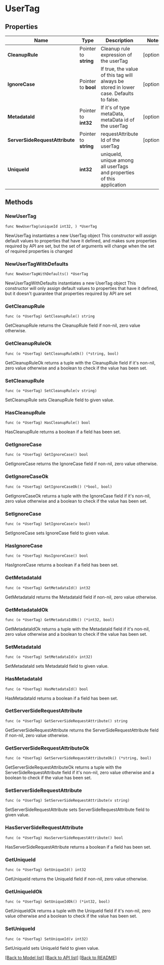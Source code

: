 # UserTag

## Properties

Name | Type | Description | Notes
------------ | ------------- | ------------- | -------------
**CleanupRule** | Pointer to **string** | Cleanup rule expression of the userTag | [optional] 
**IgnoreCase** | Pointer to **bool** | If true, the value of this tag will always be stored in lower case. Defaults to false. | [optional] 
**MetadataId** | Pointer to **int32** | If it&#39;s of type metaData, metaData id of the userTag | [optional] 
**ServerSideRequestAttribute** | Pointer to **string** | requestAttribute Id of the userTag | [optional] 
**UniqueId** | **int32** | uniqueId, unique among all userTags and properties of this application | 

## Methods

### NewUserTag

`func NewUserTag(uniqueId int32, ) *UserTag`

NewUserTag instantiates a new UserTag object
This constructor will assign default values to properties that have it defined,
and makes sure properties required by API are set, but the set of arguments
will change when the set of required properties is changed

### NewUserTagWithDefaults

`func NewUserTagWithDefaults() *UserTag`

NewUserTagWithDefaults instantiates a new UserTag object
This constructor will only assign default values to properties that have it defined,
but it doesn't guarantee that properties required by API are set

### GetCleanupRule

`func (o *UserTag) GetCleanupRule() string`

GetCleanupRule returns the CleanupRule field if non-nil, zero value otherwise.

### GetCleanupRuleOk

`func (o *UserTag) GetCleanupRuleOk() (*string, bool)`

GetCleanupRuleOk returns a tuple with the CleanupRule field if it's non-nil, zero value otherwise
and a boolean to check if the value has been set.

### SetCleanupRule

`func (o *UserTag) SetCleanupRule(v string)`

SetCleanupRule sets CleanupRule field to given value.

### HasCleanupRule

`func (o *UserTag) HasCleanupRule() bool`

HasCleanupRule returns a boolean if a field has been set.

### GetIgnoreCase

`func (o *UserTag) GetIgnoreCase() bool`

GetIgnoreCase returns the IgnoreCase field if non-nil, zero value otherwise.

### GetIgnoreCaseOk

`func (o *UserTag) GetIgnoreCaseOk() (*bool, bool)`

GetIgnoreCaseOk returns a tuple with the IgnoreCase field if it's non-nil, zero value otherwise
and a boolean to check if the value has been set.

### SetIgnoreCase

`func (o *UserTag) SetIgnoreCase(v bool)`

SetIgnoreCase sets IgnoreCase field to given value.

### HasIgnoreCase

`func (o *UserTag) HasIgnoreCase() bool`

HasIgnoreCase returns a boolean if a field has been set.

### GetMetadataId

`func (o *UserTag) GetMetadataId() int32`

GetMetadataId returns the MetadataId field if non-nil, zero value otherwise.

### GetMetadataIdOk

`func (o *UserTag) GetMetadataIdOk() (*int32, bool)`

GetMetadataIdOk returns a tuple with the MetadataId field if it's non-nil, zero value otherwise
and a boolean to check if the value has been set.

### SetMetadataId

`func (o *UserTag) SetMetadataId(v int32)`

SetMetadataId sets MetadataId field to given value.

### HasMetadataId

`func (o *UserTag) HasMetadataId() bool`

HasMetadataId returns a boolean if a field has been set.

### GetServerSideRequestAttribute

`func (o *UserTag) GetServerSideRequestAttribute() string`

GetServerSideRequestAttribute returns the ServerSideRequestAttribute field if non-nil, zero value otherwise.

### GetServerSideRequestAttributeOk

`func (o *UserTag) GetServerSideRequestAttributeOk() (*string, bool)`

GetServerSideRequestAttributeOk returns a tuple with the ServerSideRequestAttribute field if it's non-nil, zero value otherwise
and a boolean to check if the value has been set.

### SetServerSideRequestAttribute

`func (o *UserTag) SetServerSideRequestAttribute(v string)`

SetServerSideRequestAttribute sets ServerSideRequestAttribute field to given value.

### HasServerSideRequestAttribute

`func (o *UserTag) HasServerSideRequestAttribute() bool`

HasServerSideRequestAttribute returns a boolean if a field has been set.

### GetUniqueId

`func (o *UserTag) GetUniqueId() int32`

GetUniqueId returns the UniqueId field if non-nil, zero value otherwise.

### GetUniqueIdOk

`func (o *UserTag) GetUniqueIdOk() (*int32, bool)`

GetUniqueIdOk returns a tuple with the UniqueId field if it's non-nil, zero value otherwise
and a boolean to check if the value has been set.

### SetUniqueId

`func (o *UserTag) SetUniqueId(v int32)`

SetUniqueId sets UniqueId field to given value.



[[Back to Model list]](../README.md#documentation-for-models) [[Back to API list]](../README.md#documentation-for-api-endpoints) [[Back to README]](../README.md)


